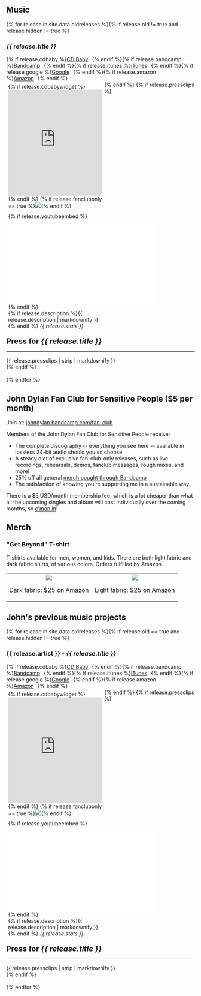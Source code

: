 
## Music

<style>
.button { margin-right: 10px !important; }
</style>

{% for release in site.data.oldreleases %}{% if release.old != true and release.hidden != true %}
<h3><i>{{ release.title }}</i></h3>
{% if release.cdbaby %}<a href="{{ release.cdbaby }}" target="_blank" class="button">CD Baby</a>{% endif %}{% if release.bandcamp %}<a href="{{ release.bandcamp }}" target="_blank" class="button">Bandcamp</a>{% endif %}{% if release.itunes %}<a href="{{ release.itunes }}" target="_blank" class="button">iTunes</a>{% endif %}{% if release.google %}<a href="{{ release.google }}" target="_blank" class="button">Google</a>{% endif %}{% if release.amazon %}<a href="{{ release.amazon }}" target="_blank" class="button">Amazon</a>{% endif %}
<div style="width:100%; display:block; float:none;"><div style="width:50%; display:block; position: relative; float:left; vertical-align: top; padding: 5px">{% if release.cdbabywidget %}
<div style="max-width:600px;max-height:645px;min-width:180px;"><div style="position: relative;height: 0;overflow: hidden;padding-bottom:100%;padding-top:30px;"><iframe name="square" style="position:absolute;top:0px;left:0px;width:100%;height:100%;border:0px;" src="http://widget.cdbaby.com/{{ release.cdbabywidget }}/square/light/opaque"></iframe></div></div>{% endif %}
{% if release.fanclubonly == true %}<a href="{{ release.bandcamp }}" target="_blank"><img src="{{ release.image }}" style="max-width:100%"></a>{% endif %}
</div><div style="width:50%; position: relative; display:block; float:left; vertical-align: top; padding:5px;">
{% if release.youtubeembed %}<iframe width="400" height="225" src="{{ release.youtubeembed }}" frameborder="0" allowfullscreen></iframe>
{% endif %}<br>
{% if release.description %}{{ release.description | markdownify }}{% endif %}
<i>{{ release.stats }}</i>
</div>
</div>
{% endif %}
{% if release.pressclips %}
<div style="width:100%;float: inherit;display:inline-block; padding-top:15px;"><b style='font-size:20px;'>Press for <i>{{ release.title }}</i></b>
<hr style='margin-top:15px;margin-bottom:15px'>
{{ release.pressclips | strip | markdownify }}</div>
{% endif %}
<div style="width:100%;float: inherit;display:inline-block;">&nbsp;</div>
{% endfor %}



## John Dylan Fan Club for Sensitive People ($5 per month)

Join at: [johndylan.bandcamp.com/fan-club](https://johndylan.bandcamp.com/fan-club)

Members of the John Dylan Fan Club for Sensitive People receive:

- The complete discography -- everything you see here -- available in lossless 24-bit audio should you so choose
- A steady diet of exclusive fan-club-only releases, such as live recordings, rehearsals, demos, fanclub messages, rough mixes, and more!
- 25% off all general [merch bought through Bandcamp](https://johndylan.bandcamp.com/merch)
- The satisfaction of knowing you’re supporting me in a sustainable way.

There is a $5 USD/month membership fee, which is a lot cheaper than what all the upcoming singles and album will cost individually over the coming months, so [c'mon in](https://johndylan.bandcamp.com/fan-club)!

## Merch

### "Get Beyond" T-shirt

T-shirts available for men, women, and kids.
There are both light fabric and dark fabric shirts, of various colors.
Orders fulfilled by Amazon.

<table><tr><td align="center">
<img src="http://i.imgur.com/fuKKUEc.png" style="max-width: 200px">
<p><a href="http://amzn.to/2tpNTms">Dark fabric: $25 on Amazon</a></p>
</td><td align="center">
<img src="http://i.imgur.com/poj1TD4.png" style="max-width: 200px">
<p><a href="http://amzn.to/2tuW3L3">Light fabric: $25 on Amazon</a></p>
</td></tr></table>

## John's previous music projects

{% for release in site.data.oldreleases %}{% if release.old == true and release.hidden != true %}
<h3>{{ release.artist }} - <i>{{ release.title }}</i></h3>
{% if release.cdbaby %}<a href="{{ release.cdbaby }}" target="_blank" class="button">CD Baby</a>{% endif %}{% if release.bandcamp %}<a href="{{ release.bandcamp }}" target="_blank" class="button">Bandcamp</a>{% endif %}{% if release.itunes %}<a href="{{ release.itunes }}" target="_blank" class="button">iTunes</a>{% endif %}{% if release.google %}<a href="{{ release.google }}" target="_blank" class="button">Google</a>{% endif %}{% if release.amazon %}<a href="{{ release.amazon }}" target="_blank" class="button">Amazon</a>{% endif %}
<div style="width:100%; display:block; float:none;"><div style="width:50%; display:block; position: relative; float:left; vertical-align: top; padding: 5px">{% if release.cdbabywidget %}
<div style="max-width:600px;max-height:645px;min-width:180px;"><div style="position: relative;height: 0;overflow: hidden;padding-bottom:100%;padding-top:30px;"><iframe name="square" style="position:absolute;top:0px;left:0px;width:100%;height:100%;border:0px;" src="http://widget.cdbaby.com/{{ release.cdbabywidget }}/square/light/opaque"></iframe></div></div>{% endif %}
{% if release.fanclubonly == true %}<a href="{{ release.bandcamp }}" target="_blank"><img src="{{ release.image }}" style="max-width:100%"></a>{% endif %}
</div><div style="width:50%; position: relative; display:block; float:left; vertical-align: top; padding:5px;">
{% if release.youtubeembed %}<iframe width="400" height="225" src="{{ release.youtubeembed }}" frameborder="0" allowfullscreen></iframe>
{% endif %}<br>
{% if release.description %}{{ release.description | markdownify }}{% endif %}
<i>{{ release.stats }}</i>
</div>
</div>
{% endif %}
{% if release.pressclips %}
<div style="width:100%;float: inherit;display:inline-block; padding-top:15px;"><b style='font-size:20px;'>Press for <i>{{ release.title }}</i></b>
<hr style='margin-top:15px;margin-bottom:15px'>
{{ release.pressclips | strip | markdownify }}</div>
{% endif %}
<div style="width:100%;float: inherit;display:inline-block;">&nbsp;</div>
{% endfor %}
